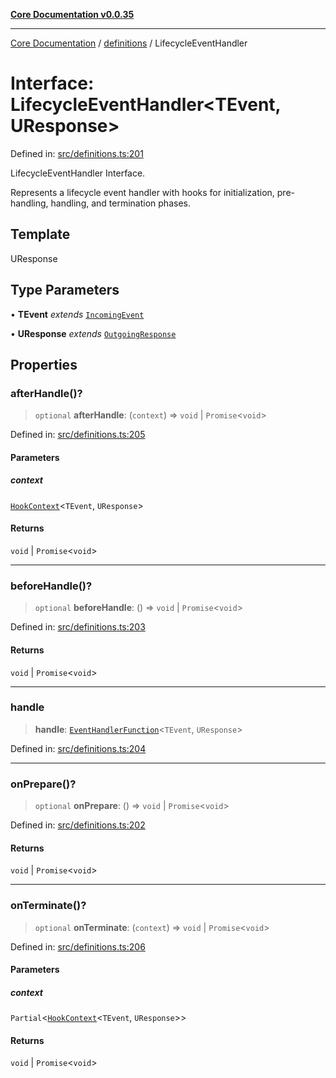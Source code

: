 [**Core Documentation v0.0.35**](../../README.md)

***

[Core Documentation](../../modules.md) / [definitions](../README.md) / LifecycleEventHandler

# Interface: LifecycleEventHandler\<TEvent, UResponse\>

Defined in: [src/definitions.ts:201](https://github.com/stonemjs/core/blob/83759020101bdf94fc7c7a0d8609e63689d57c0f/src/definitions.ts#L201)

LifecycleEventHandler Interface.

Represents a lifecycle event handler with hooks for initialization, pre-handling, handling, and termination phases.

## Template

UResponse

## Type Parameters

• **TEvent** *extends* [`IncomingEvent`](../../events/IncomingEvent/classes/IncomingEvent.md)

• **UResponse** *extends* [`OutgoingResponse`](../../events/OutgoingResponse/classes/OutgoingResponse.md)

## Properties

### afterHandle()?

> `optional` **afterHandle**: (`context`) => `void` \| `Promise`\<`void`\>

Defined in: [src/definitions.ts:205](https://github.com/stonemjs/core/blob/83759020101bdf94fc7c7a0d8609e63689d57c0f/src/definitions.ts#L205)

#### Parameters

##### context

[`HookContext`](HookContext.md)\<`TEvent`, `UResponse`\>

#### Returns

`void` \| `Promise`\<`void`\>

***

### beforeHandle()?

> `optional` **beforeHandle**: () => `void` \| `Promise`\<`void`\>

Defined in: [src/definitions.ts:203](https://github.com/stonemjs/core/blob/83759020101bdf94fc7c7a0d8609e63689d57c0f/src/definitions.ts#L203)

#### Returns

`void` \| `Promise`\<`void`\>

***

### handle

> **handle**: [`EventHandlerFunction`](../type-aliases/EventHandlerFunction.md)\<`TEvent`, `UResponse`\>

Defined in: [src/definitions.ts:204](https://github.com/stonemjs/core/blob/83759020101bdf94fc7c7a0d8609e63689d57c0f/src/definitions.ts#L204)

***

### onPrepare()?

> `optional` **onPrepare**: () => `void` \| `Promise`\<`void`\>

Defined in: [src/definitions.ts:202](https://github.com/stonemjs/core/blob/83759020101bdf94fc7c7a0d8609e63689d57c0f/src/definitions.ts#L202)

#### Returns

`void` \| `Promise`\<`void`\>

***

### onTerminate()?

> `optional` **onTerminate**: (`context`) => `void` \| `Promise`\<`void`\>

Defined in: [src/definitions.ts:206](https://github.com/stonemjs/core/blob/83759020101bdf94fc7c7a0d8609e63689d57c0f/src/definitions.ts#L206)

#### Parameters

##### context

`Partial`\<[`HookContext`](HookContext.md)\<`TEvent`, `UResponse`\>\>

#### Returns

`void` \| `Promise`\<`void`\>
